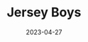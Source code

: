 ---
title: Jersey Boys
date: 2023-04-27
closing_date: 2023-06-04
layout: productions
featured_image: 
image_caption:
image_credit:
playbill: 
category: 
Theatre: The Alhambra Theatre & Dining
Venue: Alhambra Theatre
cast:
  Tommy DeVito: Matt Michael
  Frankie Valli: Nick Anastasia
  Bob Gaudio: Christian Melhuish
  Bob Crewe: Mel Nash
  Nick Massi: 
  Gyp DeCarlo: 
  Mary Delgado: 
  Joe Pesci: Brandon Leporati
crew:
orchestra:
showtimes:
  - 2023-04-27 18:00:00
  - 2023-04-28 18:00:00
  - 2023-04-29 12:00:00
  - 2023-04-29 18:00:00
  - 2023-04-30 12:00:00
  - 2023-04-30 18:00:00
  - 2023-05-02 18:00:00
  - 2023-05-03 18:00:00
  - 2023-05-04 18:00:00
  - 2023-05-05 18:00:00
  - 2023-05-06 12:00:00
  - 2023-05-06 18:00:00
  - 2023-05-07 12:00:00
  - 2023-05-07 18:00:00
  - 2023-05-09 18:00:00
  - 2023-05-10 18:00:00
  - 2023-05-11 18:00:00
  - 2023-05-12 18:00:00
  - 2023-05-13 12:00:00
  - 2023-05-13 18:00:00
  - 2023-05-14 12:00:00
  - 2023-05-14 18:00:00
  - 2023-05-16 18:00:00
  - 2023-05-17 18:00:00
  - 2023-05-18 18:00:00
  - 2023-05-19 18:00:00
  - 2023-05-20 12:00:00
  - 2023-05-20 18:00:00
  - 2023-05-21 12:00:00
  - 2023-05-21 18:00:00
  - 2023-05-23 18:00:00
  - 2023-05-24 18:00:00
  - 2023-05-25 18:00:00
  - 2023-05-26 18:00:00
  - 2023-05-27 12:00:00
  - 2023-05-27 18:00:00
  - 2023-05-28 12:00:00
  - 2023-05-28 18:00:00
  - 2023-05-30 18:00:00
  - 2023-05-31 18:00:00
  - 2023-06-01 18:00:00
  - 2023-06-02 18:00:00
  - 2023-06-03 12:00:00
  - 2023-06-03 18:00:00
  - 2023-06-04 12:00:00
  - 2023-06-05 18:00:00
external_links: 
  "Oh, What a Night! with Jersey Boys at The Alhambra": https://web.archive.org/web/20230516195146/https://folioweekly.com/2023/04/29/oh-what-a-night-with-jersey-boys-at-the-alhambra/
---